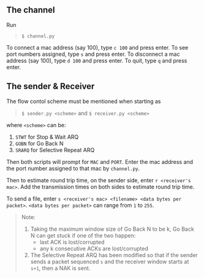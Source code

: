 ## The channel

Run
>`$ channel.py`

To connect a mac address (say 100), type `c 100` and press enter.
To see port numbers assigned, type `s` and press enter.
To disconnect a mac address (say 100), type `d 100` and press enter.
To quit, type `q` and press enter.

## The sender & Receiver

The flow contol scheme must be mentioned when starting as
>`$ sender.py <scheme>`
>and
>`$ receiver.py <scheme>`

where `<scheme>` can be:
1. `STWT` for Stop & Wait ARQ
2. `GOBN` for Go Back N
3. `SRARQ` for Selective Repeat ARQ

Then both scripts will prompt for `MAC` and `PORT`. Enter the mac address and the port number assigned to that mac by `channel.py`.

Then to estimate round trip time, on the sender side, enter `r <receiver's mac>`. Add the transmission times on both sides to estimate round trip time.

To send a file, enter `s <receiver's mac> <filename> <data bytes per packet>`.
`<data bytes per packet>` can range from `1` to `255`.

>Note:
>1. Taking the maximum window size of Go Back N to be k, Go Back N can get stuck if one of the two happen:
>		- last ACK is lost/corrupted
>		- any k consecutive ACKs are lost/corrupted
>2. The Selective Repeat ARQ has been modified so that if the sender sends a packet sequenced `s` and the receiver window starts at `s+1`, then a NAK is sent.